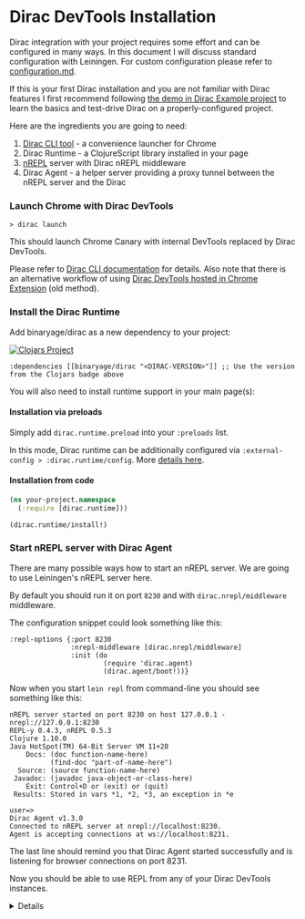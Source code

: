 # Dirac DevTools Installation

Dirac integration with your project requires some effort and can be configured in many ways.
In this document I will discuss standard configuration with Leiningen. For custom configuration please refer to 
[configuration.md](configuration.md).

If this is your first Dirac installation and you are not familiar with Dirac features
I first recommend following [the demo in Dirac Example project](https://github.com/binaryage/dirac/tree/master/examples/leiningen) 
to learn the basics and test-drive Dirac on a properly-configured project.

Here are the ingredients you are going to need:

1. [Dirac CLI tool](cli.md) - a convenience launcher for Chrome 
1. Dirac Runtime - a ClojureScript library installed in your page
1. [nREPL](https://github.com/nrepl/nrepl) server with Dirac nREPL middleware
1. Dirac Agent - a helper server providing a proxy tunnel between the nREPL server and the Dirac 

### Launch Chrome with Dirac DevTools

```
> dirac launch
```

This should launch Chrome Canary with internal DevTools replaced by Dirac DevTools.

Please refer to [Dirac CLI documentation](cli.md) for details. Also note that there is an alternative workflow of using
[Dirac DevTools hosted in Chrome Extension](extension.md) (old method). 

### Install the Dirac Runtime

Add binaryage/dirac as a new dependency to your project:

[![Clojars Project](https://img.shields.io/clojars/v/binaryage/dirac.svg)](https://clojars.org/binaryage/dirac)

    :dependencies [[binaryage/dirac "<DIRAC-VERSION>"]] ;; Use the version from the Clojars badge above

You will also need to install runtime support in your main page(s):

#### Installation via preloads

Simply add `dirac.runtime.preload` into your `:preloads` list.

In this mode, Dirac runtime can be additionally configured via `:external-config > :dirac.runtime/config`. More 
[details here](https://github.com/binaryage/dirac/blob/master/docs/configuration.md#dirac-runtime---page-specific-configuration).

#### Installation from code

```clojure
(ns your-project.namespace
  (:require [dirac.runtime]))

(dirac.runtime/install!)
```

### Start nREPL server with Dirac Agent

There are many possible ways how to start an nREPL server. We are going to use Leiningen's nREPL server here.

By default you should run it on port `8230` and with `dirac.nrepl/middleware` middleware.

The configuration snippet could look something like this:

    :repl-options {:port 8230
                   :nrepl-middleware [dirac.nrepl/middleware]
                   :init (do
                           (require 'dirac.agent)
                           (dirac.agent/boot!))}
                   
Now when you start `lein repl` from command-line you should see something like this:

    nREPL server started on port 8230 on host 127.0.0.1 - nrepl://127.0.0.1:8230
    REPL-y 0.4.3, nREPL 0.5.3
    Clojure 1.10.0
    Java HotSpot(TM) 64-Bit Server VM 11+28
        Docs: (doc function-name-here)
              (find-doc "part-of-name-here")
      Source: (source function-name-here)
     Javadoc: (javadoc java-object-or-class-here)
        Exit: Control+D or (exit) or (quit)
     Results: Stored in vars *1, *2, *3, an exception in *e
    
    user=>
    Dirac Agent v1.3.0
    Connected to nREPL server at nrepl://localhost:8230.
    Agent is accepting connections at ws://localhost:8231.

The last line should remind you that Dirac Agent started successfully and is listening for browser connections on port 8231.

Now you should be able to use REPL from any of your Dirac DevTools instances.

<details>

I tend to put this extra config under `:repl` profile in my `project.clj` files
(see an [example here](https://github.com/binaryage/dirac/tree/master/examples/leiningen/project.clj)).

Please note that Dirac middleware
was implemented as a [Piggieback middleware](https://github.com/nrepl/piggieback) fork, so you cannot run both.
Think of Dirac middleware as a Piggieback middleware replacement with some extra features specific to Dirac DevTools.

Please note that Dirac DevTools frontend is "just" a web app. It cannot open a classic TCP socket connection and talk to the nREPL server directly.
Instead it connects to a Dirac Agent instance which listens for web socket connections on port 8231. Dirac Agent in turn has an open connection
to your nREPL server at port 8230 so it can bridge messages between the two. Tunneling messages between
the browser and the nREPL server is the main feature of Dirac Agent. Sometimes you might see (error) messages mentioning "nREPL Tunnel",
which is a component of Dirac Agent.

Actually Dirac Agent is a bit smarter than that. It allows one-to-many scenario where multiple Dirac DevTools instances
can connect to a singe Dirac Agent which talks to a single nREPL server. Each Dirac DevTools instance is assigned its own nREPL session
so they don't step on each others' toes. Thanks to sessions you can open multiple pages with different Dirac DevTools and
they all can have their own independent REPLs.

Unfortunately this is the hardest part of the setup and most fragile.
If you run into issues it is pretty difficult to troubleshoot it without deeper understanding
[how nREPL works internally](https://github.com/nrepl/nrepl), what [Piggieback](https://github.com/nrepl/piggieback) is,
how [Weasel](https://github.com/tomjakubowski/weasel) comes into play and how Dirac Agent orchestrates all this.

If you hit a wall you can try to ask for help in the `#dirac` channel at http://clojurians.slack.com ([ask for an invitation here](http://clojurians.net/)).

</details>
